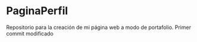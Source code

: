 # PaginaPerfil
Repositorio para la creación de mi página web a modo de portafolio.
Primer commit modificado